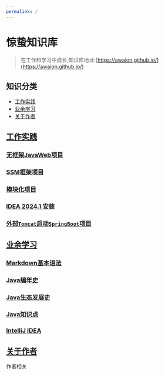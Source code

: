 ```yaml
---
permalink: /
---
```


# 惊蛰知识库

> 在工作和学习中成长,知识库地址:[https://awaion.github.io/](https://awaion.github.io/)

## 知识分类

- [工作实践](/01_enterprise)
- [业余学习](/02_study)
- [关于作者](/03_author)

## [工作实践](/01_enterprise)
### [无框架JavaWeb项目](/01_enterprise/0001_java_web.md)
### [SSM框架项目](/01_enterprise/0002_java_ssm.md)
### [模块化项目](/01_enterprise/0003_java_modules.md)
### [IDEA 2024.1 安装](/01_enterprise/0004_ide_idea.md)
### [外部`Tomcat`启动`SpringBoot`项目](/01_enterprise/0005_springboot_tomcat.md)

## [业余学习](/02_study)
### [Markdown基本语法](/02_study/0001_markdown.md)
### [Java编年史](/02_study/0002_java.md)
### [Java生态发展史](/02_study/0003_java_ecosystem.md)
### [Java知识点](/02_study/0004_java_knowledge.md)
### [IntelliJ IDEA](/02_study/0006_ide_idea.md)


## [关于作者](/03_author)

作者相关
